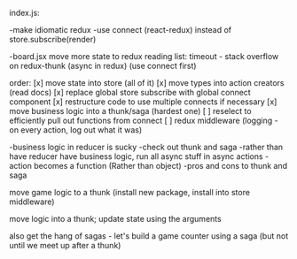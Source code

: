 index.js:

-make idiomatic redux
-use connect (react-redux) instead of store.subscribe(render)

-board.jsx
move more state to redux
reading list: timeout - stack overflow on redux-thunk (async in redux) (use connect first)



order:
[x] move state into store (all of it)
[x] move types into action creators (read docs)
[x] replace global store subscribe with global connect component
[x] restructure code to use multiple connects if necessary
[x] move business logic into a thunk/saga (hardest one)
[ ] reselect to efficiently pull out functions from connect
[ ] redux middleware (logging - on every action, log out what it was)



-business logic in reducer is sucky
-check out thunk and saga
-rather than have reducer have business logic, run all async stuff in async actions
-action becomes a function (Rather than object)
-pros and cons to thunk and saga

move game logic to a thunk (install new package, install into store middleware)

move logic into a thunk; update state using the arguments

also get the hang of sagas - let's build a game counter using a saga (but not until we meet up after a thunk)

